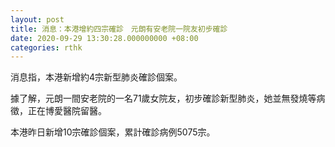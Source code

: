 ```yaml
---
layout: post
title: 消息：本港增約四宗確診　元朗有安老院一院友初步確診
date: 2020-09-29 13:30:28.000000000 +08:00
categories: rthk
---
```


消息指，本港新增約4宗新型肺炎確診個案。

據了解，元朗一間安老院的一名71歲女院友，初步確診新型肺炎，她並無發燒等病徵，正在博愛醫院留醫。

本港昨日新增10宗確診個案，累計確診病例5075宗。
